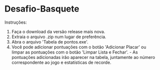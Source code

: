 # Desafio-Basquete
Instruções:
  1. Faça o download da versão release mais nova.
  2. Extraia o arquivo .zip num lugar de preferência.
  3. Abra o arquivo 'Tabela de pontos.exe'.
  4. Você pode adicionar pontuações com o botão 'Adicionar Placar' ou limpar as pontuações com o botão 'Limpar Lista e Fechar'.
    - As pontuações adicionadas irão aparecer na tabela, juntamente ao número correspondente ao jogo e estatísticas de recorde.
